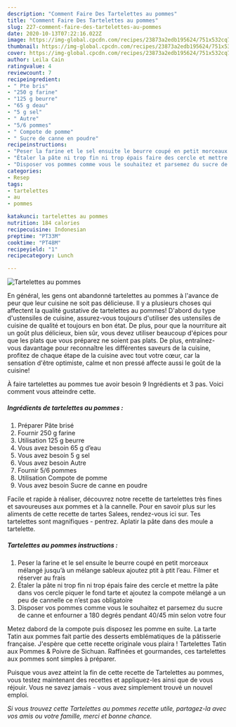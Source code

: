 ```yaml
---
description: "Comment Faire Des Tartelettes au pommes"
title: "Comment Faire Des Tartelettes au pommes"
slug: 227-comment-faire-des-tartelettes-au-pommes
date: 2020-10-13T07:22:16.022Z
image: https://img-global.cpcdn.com/recipes/23873a2edb195624/751x532cq70/tartelettes-au-pommes-photo-principale-de-la-recette.jpg
thumbnail: https://img-global.cpcdn.com/recipes/23873a2edb195624/751x532cq70/tartelettes-au-pommes-photo-principale-de-la-recette.jpg
cover: https://img-global.cpcdn.com/recipes/23873a2edb195624/751x532cq70/tartelettes-au-pommes-photo-principale-de-la-recette.jpg
author: Leila Cain
ratingvalue: 4
reviewcount: 7
recipeingredient:
- " Pte bris"
- "250 g farine"
- "125 g beurre"
- "65 g deau"
- "5 g sel"
- " Autre"
- "5/6 pommes"
- " Compote de pomme"
- " Sucre de canne en poudre"
recipeinstructions:
- "Peser la farine et le sel ensuite le beurre coupé en petit morceaux mélangé jusqu’à un mélange sableux ajoutez ptit à ptit l’eau. Filmer et réserver au frais"
- "Étaler la pâte ni trop fin ni trop épais faire des cercle et mettre la pâte dans vos cercle piquer le fond tarte et ajoutez la compote mélangé a un peu de cannelle ce n’est pas obligatoire"
- "Disposer vos pommes comme vous le souhaitez et parsemez du sucre de canne et enfourner a 180 degrés pendant 40/45 min selon votre four"
categories:
- Resep
tags:
- tartelettes
- au
- pommes

katakunci: tartelettes au pommes 
nutrition: 184 calories
recipecuisine: Indonesian
preptime: "PT33M"
cooktime: "PT48M"
recipeyield: "1"
recipecategory: Lunch

---
```



![Tartelettes au pommes](https://img-global.cpcdn.com/recipes/23873a2edb195624/751x532cq70/tartelettes-au-pommes-photo-principale-de-la-recette.jpg)

En général, les gens ont abandonné tartelettes au pommes à l'avance de peur que leur cuisine ne soit pas délicieuse. Il y a plusieurs choses qui affectent la qualité gustative de tartelettes au pommes! D'abord du type d'ustensiles de cuisine, assurez-vous toujours d'utiliser des ustensiles de cuisine de qualité et toujours en bon état. De plus, pour que la nourriture ait un goût plus délicieux, bien sûr, vous devez utiliser beaucoup d'épices pour que les plats que vous préparez ne soient pas plats. De plus, entraînez-vous davantage pour reconnaître les différentes saveurs de la cuisine, profitez de chaque étape de la cuisine avec tout votre cœur, car la sensation d'être optimiste, calme et non pressé affecte aussi le goût de la cuisine!

<!--inarticleads1-->

À faire tartelettes au pommes tue avoir besoin 9 Ingrédients et 3 pas. Voici comment vous atteindre cette.

##### Ingrédients de tartelettes au pommes :

1. Préparer  Pâte brisé
1. Fournir 250 g farine
1. Utilisation 125 g beurre
1. Vous avez besoin 65 g d’eau
1. Vous avez besoin 5 g sel
1. Vous avez besoin  Autre
1. Fournir 5/6 pommes
1. Utilisation  Compote de pomme
1. Vous avez besoin  Sucre de canne en poudre


Facile et rapide à réaliser, découvrez notre recette de tartelettes très fines et savoureuses aux pommes et à la cannelle. Pour en savoir plus sur les aliments de cette recette de tartes Salees, rendez-vous ici sur. Tes tartelettes sont magnifiques - pentrez. Aplatir la pâte dans des moule a tartelette. 

<!--inarticleads2-->

##### Tartelettes au pommes instructions :

1. Peser la farine et le sel ensuite le beurre coupé en petit morceaux mélangé jusqu’à un mélange sableux ajoutez ptit à ptit l’eau. Filmer et réserver au frais
1. Étaler la pâte ni trop fin ni trop épais faire des cercle et mettre la pâte dans vos cercle piquer le fond tarte et ajoutez la compote mélangé a un peu de cannelle ce n’est pas obligatoire
1. Disposer vos pommes comme vous le souhaitez et parsemez du sucre de canne et enfourner a 180 degrés pendant 40/45 min selon votre four


Metez dabord de la compote puis disposez les pomme en suite. La tarte Tatin aux pommes fait partie des desserts emblématiques de la pâtisserie française. J&#39;espère que cette recette originale vous plaira ! Tartelettes Tatin aux Pommes &amp; Poivre de Sichuan. Raffinées et gourmandes, ces tartelettes aux pommes sont simples à préparer. 

<!--inarticleads1-->

<p>
Puisque vous avez atteint la fin de cette recette de Tartelettes au pommes, vous testez maintenant des recettes et appliquez-les ainsi que de vous réjouir. Vous ne savez jamais - vous avez simplement trouvé un nouvel emploi.
</p>

<p>
<i>Si vous trouvez cette Tartelettes au pommes recette utile, partagez-la avec vos amis ou votre famille, merci et bonne chance.</i>
</p>
